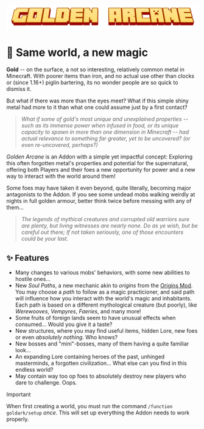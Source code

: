 !["The Golden Arcane Official Logo"](assets/ga_logo_smooth.png "GoldArk's Logo")

# 🌟 Same world, a new magic

**Gold** -- on the surface, a not so interesting, relatively common metal in Minecraft. With poorer items than iron, and no actual use other than clocks or (since 1.16+) piglin bartering, its no wonder people are so quick to dismiss it.

But what if there was more than the eyes meet? What if this simple shiny metal had more to it than what one could assume just by a first contact?

> *What if some of gold's most unique and unexplained properties -- such as its immense power when infused in food, or its unique capacity to spawn in more than one dimension in Minecraft -- had actual relevance to something far greater, yet to be uncovered? (or even re-uncovered, perhaps?)*

*Golden Arcane* is an Addon with a simple yet impactful concept: Exploring this often forgotten metal's properties and potential for the supernatural, offering both Players and their foes a new opportunity for power and a new way to interact with the world around them!

Some foes may have taken it even beyond, quite literally, becoming major  antagonists to the Addon. If you see some undead mobs walking weirdly at nights in full golden armour, better think twice before messing with any of them...

> *The legends of mythical creatures and corrupted old warriors sure are plenty, but living witnesses are nearly none. Do as ye wish, but be careful out there; If not taken seriously, one of those encounters could be your last.*

## ✨ Features

- Many changes to various mobs' behaviors, with some new abilities to hostile ones...
- New *Soul Paths*, a new mechanic akin to *origins* from the [Origins Mod](https://www.curseforge.com/minecraft/mc-mods/origins). You may choose a *path* to follow as a magic practicioner, and said path will influence how you interact with the world's magic and inhabitants. Each path is based on a different mythological creature (but poorly), like *Werewooves*, *Vempyres*, *Faeries*, and many more!
- Some fruits of foreign lands seem to have unusual effects when consumed... Would you give it a taste?
- New structures, where you may find useful items, hidden Lore, new foes or even *absolutely nothing*. Who knows?
- New bosses and "mini"-bosses, many of them having a quite familiar look...
- An expanding Lore containing heroes of the past, unhinged masterminds, a forgotten civilization... What else can you find in this endless world?
- May contain way too op foes to absolutely destroy new players who dare to challenge. Oops.

> [!IMPORTANT]  
> When first creating a world, you must run the command `/function goldark/setup` *once*.
> This will set up everything the Addon needs to work properly.
<!-- TODO - Make this setup automatic? -->
